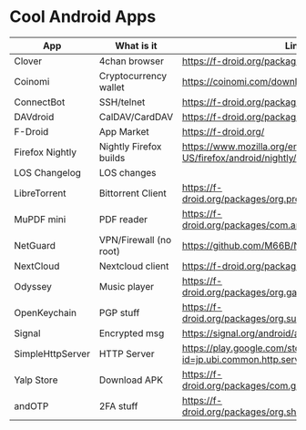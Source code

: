 # Cool Android Apps
| App				| What is it	        | Link             |
|-------------------|-----------------------|------------------|
|Clover				|4chan browser	        | https://f-droid.org/packages/org.floens.chan/ |
|Coinomi			|Cryptocurrency wallet	| https://coinomi.com/downloads/ |
|ConnectBot			|SSH/telnet				| https://f-droid.org/packages/org.connectbot/ |
|DAVdroid			|CalDAV/CardDAV	        | https://f-droid.org/packages/at.bitfire.davdroid/ |
|F-Droid			|App Market				| https://f-droid.org/ |
|Firefox Nightly	|Nightly Firefox builds	| https://www.mozilla.org/en-US/firefox/android/nightly/all/ |
|LOS Changelog		|LOS changes	        | |
|LibreTorrent		|Bittorrent Client		| https://f-droid.org/packages/org.proninyaroslav.libretorrent/ |
|MuPDF mini			|PDF reader				| https://f-droid.org/packages/com.artifex.mupdf.mini/ |
|NetGuard			|VPN/Firewall (no root)	| https://github.com/M66B/NetGuard/releases |
|NextCloud			|Nextcloud client		| https://f-droid.org/packages/com.nextcloud.client/ |
|Odyssey			|Music player	        | https://f-droid.org/packages/org.gateshipone.odyssey/ |
|OpenKeychain		|PGP stuff				| https://f-droid.org/packages/org.sufficientlysecure.keychain/ |
|Signal				|Encrypted msg	        | https://signal.org/android/apk/ |
|SimpleHttpServer	|HTTP Server			| https://play.google.com/store/apps/details?id=jp.ubi.common.http.server
|Yalp Store			|Download APK	        | https://f-droid.org/packages/com.github.yeriomin.yalpstore/ |
|andOTP				|2FA stuff				| https://f-droid.org/packages/org.shadowice.flocke.andotp/ |
